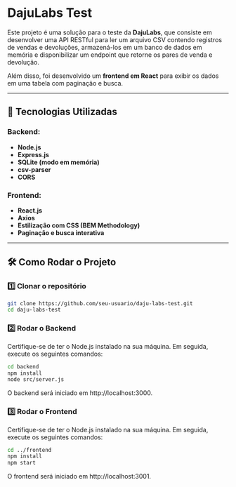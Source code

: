 # DajuLabs Test

Este projeto é uma solução para o teste da **DajuLabs**, que consiste em desenvolver uma API RESTful para ler um arquivo CSV contendo registros de vendas e devoluções, armazená-los em um banco de dados em memória e disponibilizar um endpoint que retorne os pares de venda e devolução.

Além disso, foi desenvolvido um **frontend em React** para exibir os dados em uma tabela com paginação e busca.

---

## 🚀 Tecnologias Utilizadas

### Backend:
- **Node.js**
- **Express.js**
- **SQLite (modo em memória)**
- **csv-parser**
- **CORS**

### Frontend:
- **React.js**
- **Axios**
- **Estilização com CSS (BEM Methodology)**
- **Paginação e busca interativa**

---

## 🛠 Como Rodar o Projeto

### 1️⃣ Clonar o repositório
```bash
git clone https://github.com/seu-usuario/daju-labs-test.git
cd daju-labs-test
```

### 2️⃣ Rodar o Backend

Certifique-se de ter o Node.js instalado na sua máquina. Em seguida, execute os seguintes comandos:

```bash
cd backend
npm install
node src/server.js
```

O backend será iniciado em http://localhost:3000.

### 3️⃣ Rodar o Frontend

Certifique-se de ter o Node.js instalado na sua máquina. Em seguida, execute os seguintes comandos:

```bash
cd ../frontend
npm install
npm start
```

O frontend será iniciado em http://localhost:3001.
